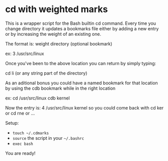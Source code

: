 cd with weighted marks
======================

This is a wrapper script for the Bash builtin cd command.
Every time you change directory it updates a bookmarks file either by adding a
new entry or by increasing the weight of an existing one.

The format is: weight directory (optional bookmark)

ex: 3 /usr/src/linux

Once you've been to the above location you can return by simply typing:

cd li (or any string part of the directory)

As an aditional bonus you could have a named bookmark for that location by using
the cdb bookmark while in the right location

ex: cd /usr/src/linux
    cdb kernel

Now the entry is: 4 /usr/src/linux kernel so you could come back with
cd ker or cd rne or ...

Setup:

* `touch ~/.cdmarks`
* `source` the script in your `~/.bashrc`
* `exec bash`

You are ready!
